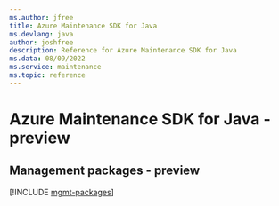 ```yaml
---
ms.author: jfree
title: Azure Maintenance SDK for Java
ms.devlang: java
author: joshfree
description: Reference for Azure Maintenance SDK for Java
ms.data: 08/09/2022
ms.service: maintenance
ms.topic: reference
---
```

# Azure Maintenance SDK for Java - preview

## Management packages - preview
[!INCLUDE [mgmt-packages](maintenance-mgmt-index.md)]